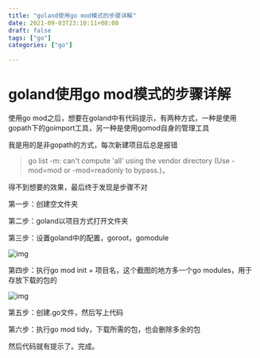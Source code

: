 ```yaml
---
title: "goland使用go mod模式的步骤详解"
date: 2021-09-03T23:10:11+08:00
draft: false
tags: ["go"]
categories: ["go"]
 
---
```


# goland使用go mod模式的步骤详解

使用go mod之后，想要在goland中有代码提示，有两种方式，一种是使用gopath下的goimport工具，另一种是使用gomod自身的管理工具

我是用的是非gopath的方式，每次新建项目后总是报错

> go list -m: can't compute 'all' using the vendor directory
>  (Use -mod=mod or -mod=readonly to bypass.)，

得不到想要的效果，最后终于发现是步骤不对

第一步：创建空文件夹

第二步：goland以项目方式打开文件夹

第三步：设置goland中的配置，goroot，gomodule

![img](https://gitee.com/itmxs/images/raw/master/img/1u9TsjcXd633N1wv.png)

第四步：执行go mod init + 项目名，这个截图的地方多一个go modules，用于存放下载的包的

![img](https://gitee.com/itmxs/images/raw/master/img/1u9TsjcXd633N1wv.png)

第五步：创建.go文件，然后写上代码

第六步：执行go mod tidy，下载所需的包，也会删除多余的包

然后代码就有提示了。完成。